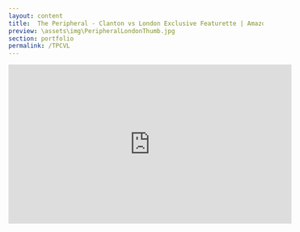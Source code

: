 ```yaml
---
layout: content
title:  The Peripheral - Clanton vs London Exclusive Featurette | Amazon Prime Video
preview: \assets\img\PeripheralLondonThumb.jpg
section: portfolio
permalink: /TPCVL
---
```



<body><center><iframe width="560" height="315" src="https://www.youtube.com/embed/yd9EL4yCQvs" title="YouTube video player" frameborder="0" allow="accelerometer; autoplay; clipboard-write; encrypted-media; gyroscope; picture-in-picture; web-share" allowfullscreen></iframe></center></body>
